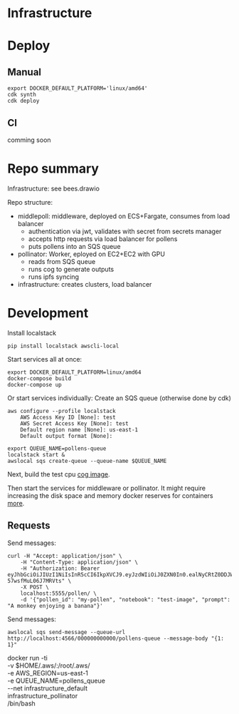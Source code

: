 # Infrastructure

# Deploy
## Manual
```
export DOCKER_DEFAULT_PLATFORM='linux/amd64'
cdk synth
cdk deploy
```

## CI
comming soon

# Repo summary
Infrastructure: see bees.drawio

Repo structure:
- middlepoll: middleware, deployed on ECS+Fargate, consumes from load balancer
    - authentication via jwt, validates with secret from secrets manager
    - accepts http requests via load balancer for pollens
    - puts pollens into an SQS queue
- pollinator: Worker, eployed on EC2+EC2 with GPU
    - reads from SQS queue
    - runs cog to generate outputs
    - runs ipfs syncing
- infrastructure: creates clusters, load balancer

# Development
Install localstack
```
pip install localstack awscli-local
```

Start services all at once:
```
export DOCKER_DEFAULT_PLATFORM=linux/amd64  
docker-compose build
docker-compose up
```

Or start services individually:
Create an SQS queue (otherwise done by cdk)
```
aws configure --profile localstack
    AWS Access Key ID [None]: test
    AWS Secret Access Key [None]: test
    Default region name [None]: us-east-1
    Default output format [None]:

export QUEUE_NAME=pollens-queue
localstack start &
awslocal sqs create-queue --queue-name $QUEUE_NAME
```
Next, build the test cpu [cog image](cog-sample/README.md).

Then start the services for middleware or pollinator. It might require increasing the disk space and memory docker reserves for containers [more](https://stackoverflow.com/questions/41813774/no-space-left-on-device-when-pulling-an-image).

## Requests
Send messages:
```
curl -H "Accept: application/json" \
    -H "Content-Type: application/json" \
    -H "Authorization: Bearer eyJhbGciOiJIUzI1NiIsInR5cCI6IkpXVCJ9.eyJzdWIiOiJ0ZXN0In0.ealNyCRtZ0DDJWmexGomcWQll-57wsfMuL06J7MRVts" \
    -X POST \
    localhost:5555/pollen/ \
    -d '{"pollen_id": "my-pollen", "notebook": "test-image", "prompt": "A monkey enjoying a banana"}'
```


Send messages:
```
awslocal sqs send-message --queue-url http://localhost:4566/000000000000/pollens-queue --message-body "{1: 1}"
```


docker run -ti \
    -v  $HOME/.aws/:/root/.aws/ \
    -e AWS_REGION=us-east-1 \
    -e QUEUE_NAME=pollens_queue \
    --net infrastructure_default \
    infrastructure_pollinator \
    /bin/bash